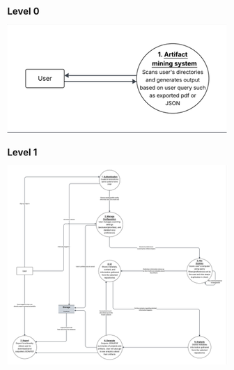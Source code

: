 ## Level 0
![DFD Level 0](https://github.com/COSC-499-W2025/capstone-project-team-7/blob/a522d3cb28b94c13909c9ab5a25307949aca7892/docs/assets/dfd0.png)

## Level 1
![DFD Level 1](https://github.com/COSC-499-W2025/capstone-project-team-7/blob/2e81668b40a4071494df50e67bc39445d2a289a0/docs/assets/dfd1.png)
